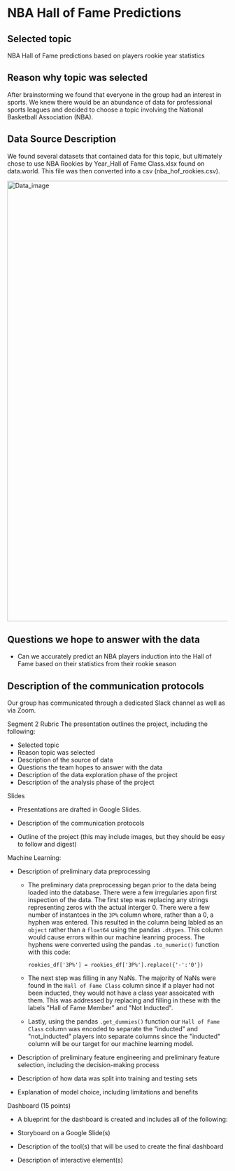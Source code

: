 # NBA Hall of Fame Predictions

## Selected topic
NBA Hall of Fame predictions based on players rookie year statistics

## Reason why topic was selected
After brainstorming we found that everyone in the group had an interest in sports. We knew there would be an abundance of data for professional sports leagues and decided to choose a topic involving the National Basketball Association (NBA). 

## Data Source Description
We found several datasets that contained data for this topic, but ultimately chose to use NBA Rookies by Year_Hall of Fame Class.xlsx found on data.world. This file was then converted into a csv (nba_hof_rookies.csv).

<img width="1004" alt="Data_image" src="https://user-images.githubusercontent.com/60076980/167962935-2c5b4c90-f5e9-4a8e-8895-c0e7bf329876.png">

## Questions we hope to answer with the data
- Can we accurately predict an NBA players induction into the Hall of Fame based on their statistics from their rookie season

## Description of the communication protocols
Our group has communicated through a dedicated Slack channel as well as via Zoom.


Segment 2 Rubric
The presentation outlines the project, including the following:

- Selected topic
- Reason topic was selected
- Description of the source of data
- Questions the team hopes to answer with the data
- Description of the data exploration phase of the project
- Description of the analysis phase of the project

Slides
- Presentations are drafted in Google Slides.

- Description of the communication protocols
- Outline of the project (this may include images, but they should be easy to follow and digest)

Machine Learning:
- Description of preliminary data preprocessing

    *   The preliminary data preprocessing began prior to the data being loaded into the database. There were a few irregularies apon first inspection of the data. The first step was replacing any strings representing zeros with the actual interger 0. There were a few number of instantces in the `3P%` column where, rather than a 0, a hyphen was entered. This resulted in the column being labled as an `object` rather than a `float64` using the pandas `.dtypes`. This column would cause errors within our machine leanring process. The hyphens were converted using the pandas `.to_numeric()` function with this code:

        ```rookies_df['3P%'] = rookies_df['3P%'].replace({'-':'0'})```

    *   The next step was filling in any NaNs. The majority of NaNs were found in the `Hall of Fame Class` column since if a player had not been inducted, they would not have a class year assoicated with them. This was addressed by replacing and filling in these with the labels "Hall of Fame Member" and "Not Inducted".

    *   Lastly, using the pandas `.get_dummies()` function our `Hall of Fame Class` column was encoded to separate the "inducted" and "not_inducted" players into separate columns since the "inducted" column will be our target for our machine learning model.   

- Description of preliminary feature engineering and preliminary feature selection, including the decision-making process
- Description of how data was split into training and testing sets
- Explanation of model choice, including limitations and benefits

Dashboard (15 points)
- A blueprint for the dashboard is created and includes all of the following:

- Storyboard on a Google Slide(s)
- Description of the tool(s) that will be used to create the final dashboard
- Description of interactive element(s)


